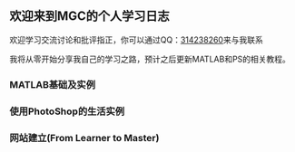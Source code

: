 ## 欢迎来到MGC的个人学习日志

欢迎学习交流讨论和批评指正，你可以通过QQ：[314238260](http://wpa.qq.com/msgrd?v=3&uin=314238260&site=qq&menu=yes/)来与我联系

我将从零开始分享我自己的学习之路，预计之后更新MATLAB和PS的相关教程。

### MATLAB基础及实例
### 使用PhotoShop的生活实例
### 网站建立(From Learner to Master)
